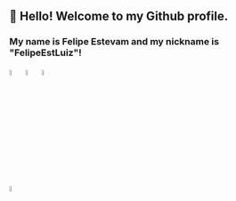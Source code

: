## 👋 Hello! Welcome to my Github profile.
### My name is Felipe Estevam and my nickname is "FelipeEstLuiz"!


<img src="https://cdn.jsdelivr.net/gh/devicons/devicon/icons/csharp/csharp-original.svg" height="5%" width="5%"/> <img src="https://cdn.jsdelivr.net/gh/devicons/devicon/icons/dot-net/dot-net-original-wordmark.svg" height="5%" width="5%" /> <img src="https://cdn.jsdelivr.net/gh/devicons/devicon/icons/dotnetcore/dotnetcore-original.svg" height="5%" width="5%"/>
         

<img src="https://cdn.jsdelivr.net/gh/devicons/devicon/icons/linkedin/linkedin-original.svg" height="5%" width="5%" />
          
